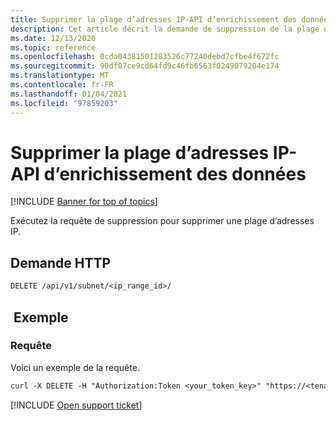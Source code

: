 ```yaml
---
title: Supprimer la plage d’adresses IP-API d’enrichissement des données
description: Cet article décrit la demande de suppression de la plage d’adresses IP dans l’API d’enrichissement des données de Cloud App Security.
ms.date: 12/13/2020
ms.topic: reference
ms.openlocfilehash: 0cda04381501283526c77240debd7cfbe4f672fc
ms.sourcegitcommit: 90df07ce9cd64fd9c46fb6563f0249079204e174
ms.translationtype: MT
ms.contentlocale: fr-FR
ms.lasthandoff: 01/04/2021
ms.locfileid: "97859203"
---
```

# <a name="delete-ip-address-range---data-enrichment-api"></a>Supprimer la plage d’adresses IP-API d’enrichissement des données

[!INCLUDE [Banner for top of topics](includes/banner.md)]

Exécutez la requête de suppression pour supprimer une plage d’adresses IP.

## <a name="http-request"></a>Demande HTTP

```rest
DELETE /api/v1/subnet/<ip_range_id>/
```

## <a name="example"></a> Exemple

### <a name="request"></a>Requête

Voici un exemple de la requête.

```rest
curl -X DELETE -H "Authorization:Token <your_token_key>" "https://<tenant_id>.<tenant_region>.contoso.com/api/v1/subnet/<ip_range_id>/"
```

[!INCLUDE [Open support ticket](includes/support.md)]
